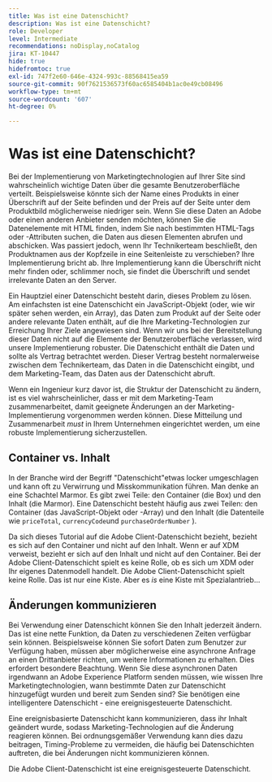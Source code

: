 ```yaml
---
title: Was ist eine Datenschicht?
description: Was ist eine Datenschicht?
role: Developer
level: Intermediate
recommendations: noDisplay,noCatalog
jira: KT-10447
hide: true
hidefromtoc: true
exl-id: 747f2e60-646e-4324-993c-88568415ea59
source-git-commit: 90f7621536573f60ac6585404b1ac0e49cb08496
workflow-type: tm+mt
source-wordcount: '607'
ht-degree: 0%

---
```


# Was ist eine Datenschicht?

Bei der Implementierung von Marketingtechnologien auf Ihrer Site sind wahrscheinlich wichtige Daten über die gesamte Benutzeroberfläche verteilt. Beispielsweise könnte sich der Name eines Produkts in einer Überschrift auf der Seite befinden und der Preis auf der Seite unter dem Produktbild möglicherweise niedriger sein. Wenn Sie diese Daten an Adobe oder einen anderen Anbieter senden möchten, können Sie die Datenelemente mit HTML finden, indem Sie nach bestimmten HTML-Tags oder -Attributen suchen, die Daten aus diesen Elementen abrufen und abschicken. Was passiert jedoch, wenn Ihr Technikerteam beschließt, den Produktnamen aus der Kopfzeile in eine Seitenleiste zu verschieben? Ihre Implementierung bricht ab. Ihre Implementierung kann die Überschrift nicht mehr finden oder, schlimmer noch, sie findet die Überschrift und sendet irrelevante Daten an den Server.

Ein Hauptziel einer Datenschicht besteht darin, dieses Problem zu lösen. Am einfachsten ist eine Datenschicht ein JavaScript-Objekt (oder, wie wir später sehen werden, ein Array), das Daten zum Produkt auf der Seite oder andere relevante Daten enthält, auf die Ihre Marketing-Technologien zur Erreichung Ihrer Ziele angewiesen sind. Wenn wir uns bei der Bereitstellung dieser Daten nicht auf die Elemente der Benutzeroberfläche verlassen, wird unsere Implementierung robuster. Die Datenschicht enthält die Daten und sollte als Vertrag betrachtet werden. Dieser Vertrag besteht normalerweise zwischen dem Technikerteam, das Daten in die Datenschicht eingibt, und dem Marketing-Team, das Daten aus der Datenschicht abruft.

Wenn ein Ingenieur kurz davor ist, die Struktur der Datenschicht zu ändern, ist es viel wahrscheinlicher, dass er mit dem Marketing-Team zusammenarbeitet, damit geeignete Änderungen an der Marketing-Implementierung vorgenommen werden können. Diese Mitteilung und Zusammenarbeit _must_ in Ihrem Unternehmen eingerichtet werden, um eine robuste Implementierung sicherzustellen.

## Container vs. Inhalt

In der Branche wird der Begriff &quot;Datenschicht&quot;etwas locker umgeschlagen und kann oft zu Verwirrung und Misskommunikation führen. Man denke an eine Schachtel Marmor. Es gibt zwei Teile: den Container (die Box) und den Inhalt (die Marmor). Eine Datenschicht besteht häufig aus zwei Teilen: den Container (das JavaScript-Objekt oder -Array) und den Inhalt (die Datenteile wie `priceTotal`, `currencyCode`und `purchaseOrderNumber` ).

Da sich dieses Tutorial auf die Adobe Client-Datenschicht bezieht, bezieht es sich auf den Container und nicht auf den Inhalt. Wenn er auf XDM verweist, bezieht er sich auf den Inhalt und nicht auf den Container. Bei der Adobe Client-Datenschicht spielt es keine Rolle, ob es sich um XDM oder Ihr eigenes Datenmodell handelt. Die Adobe Client-Datenschicht spielt keine Rolle. Das ist nur eine Kiste. Aber es _is_ eine Kiste mit Spezialantrieb...

## Änderungen kommunizieren

Bei Verwendung einer Datenschicht können Sie den Inhalt jederzeit ändern. Das ist eine nette Funktion, da Daten zu verschiedenen Zeiten verfügbar sein können. Beispielsweise können Sie sofort Daten zum Benutzer zur Verfügung haben, müssen aber möglicherweise eine asynchrone Anfrage an einen Drittanbieter richten, um weitere Informationen zu erhalten. Dies erfordert besondere Beachtung. Wenn Sie diese asynchronen Daten irgendwann an Adobe Experience Platform senden müssen, wie wissen Ihre Marketingtechnologien, wann bestimmte Daten zur Datenschicht hinzugefügt wurden und bereit zum Senden sind? Sie benötigen eine intelligentere Datenschicht - eine ereignisgesteuerte Datenschicht.

Eine ereignisbasierte Datenschicht kann kommunizieren, dass ihr Inhalt geändert wurde, sodass Marketing-Technologien auf die Änderung reagieren können. Bei ordnungsgemäßer Verwendung kann dies dazu beitragen, Timing-Probleme zu vermeiden, die häufig bei Datenschichten auftreten, die bei Änderungen nicht kommunizieren können.

Die Adobe Client-Datenschicht ist eine ereignisgesteuerte Datenschicht.
